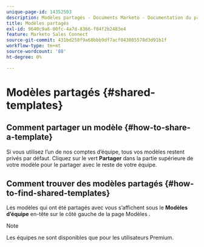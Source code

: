 ```yaml
---
unique-page-id: 14352503
description: Modèles partagés - Documents Marketo - Documentation du produit
title: Modèles partagés
exl-id: 9640c9a6-00fc-4a7d-8366-f04f2b2483e4
feature: Marketo Sales Connect
source-git-commit: 431bd258f9a68bbb9df7acf043085578d3d91b1f
workflow-type: tm+mt
source-wordcount: '88'
ht-degree: 0%

---
```


# Modèles partagés {#shared-templates}

## Comment partager un modèle {#how-to-share-a-template}

Si vous utilisez l’un de nos comptes d’équipe, tous vos modèles restent privés par défaut. Cliquez sur le vert **Partager** dans la partie supérieure de votre modèle pour le partager avec le reste de votre équipe.

## Comment trouver des modèles partagés  {#how-to-find-shared-templates}

Les modèles qui ont été partagés avec vous s’affichent sous le **Modèles d’équipe** en-tête sur le côté gauche de la page Modèles .

>[!NOTE]
>
>Les équipes ne sont disponibles que pour les utilisateurs Premium.
